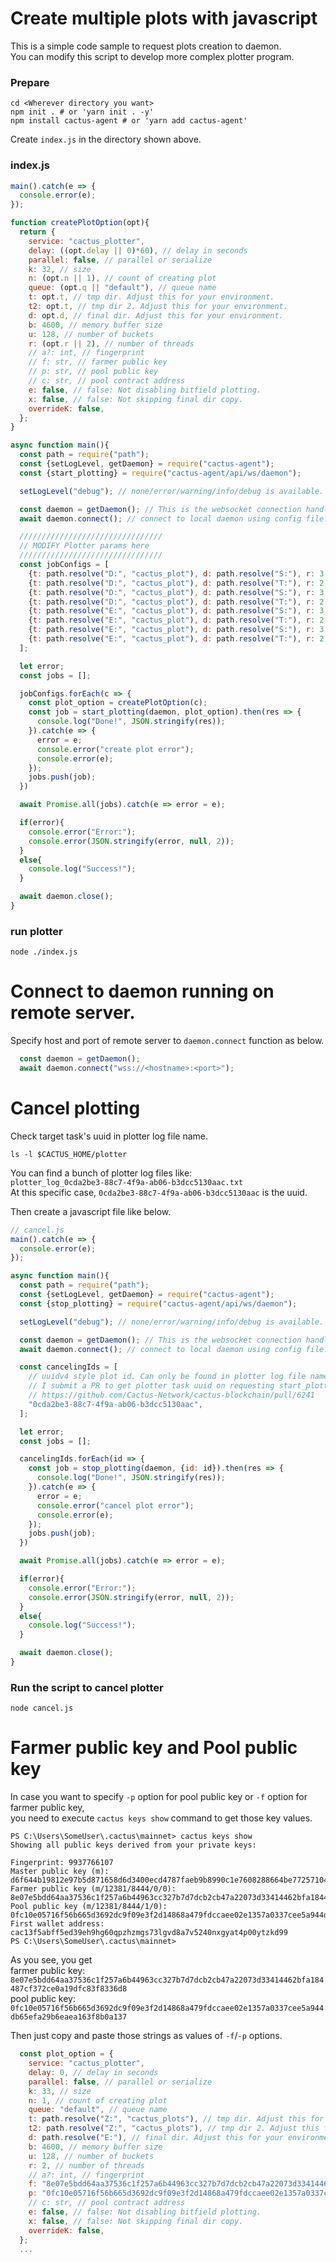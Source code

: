 # Create multiple plots with javascript

This is a simple code sample to request plots creation to daemon.  
You can modify this script to develop more complex plotter program.

### Prepare
```shell
cd <Wherever directory you want>
npm init . # or 'yarn init . -y'
npm install cactus-agent # or 'yarn add cactus-agent'
```

Create `index.js` in the directory shown above. 

### index.js
```js
main().catch(e => {
  console.error(e);
});

function createPlotOption(opt){
  return {
    service: "cactus_plotter",
    delay: ((opt.delay || 0)*60), // delay in seconds
    parallel: false, // parallel or serialize
    k: 32, // size
    n: (opt.n || 1), // count of creating plot
    queue: (opt.q || "default"), // queue name
    t: opt.t, // tmp dir. Adjust this for your environment.
    t2: opt.t, // tmp dir 2. Adjust this for your environment.
    d: opt.d, // final dir. Adjust this for your environment.
    b: 4600, // memory buffer size
    u: 128, // number of buckets
    r: (opt.r || 2), // number of threads
    // a?: int, // fingerprint
    // f: str, // farmer public key
    // p: str, // pool public key
    // c: str, // pool contract address
    e: false, // false: Not disabling bitfield plotting.
    x: false, // false: Not skipping final dir copy.
    overrideK: false,
  };
}

async function main(){
  const path = require("path");
  const {setLogLevel, getDaemon} = require("cactus-agent");
  const {start_plotting} = require("cactus-agent/api/ws/daemon");

  setLogLevel("debug"); // none/error/warning/info/debug is available.

  const daemon = getDaemon(); // This is the websocket connection handler
  await daemon.connect(); // connect to local daemon using config file.

  ////////////////////////////////
  // MODIFY Plotter params here
  ////////////////////////////////
  const jobConfigs = [
    {t: path.resolve("D:", "cactus_plot"), d: path.resolve("S:"), r: 3, q: "S1", n: 1, delay: 0},
    {t: path.resolve("D:", "cactus_plot"), d: path.resolve("T:"), r: 2, q: "T1", n: 1, delay: 30},
    {t: path.resolve("D:", "cactus_plot"), d: path.resolve("S:"), r: 3, q: "S2", n: 1, delay: 0},
    {t: path.resolve("D:", "cactus_plot"), d: path.resolve("T:"), r: 2, q: "T2", n: 1, delay: 30},
    {t: path.resolve("E:", "cactus_plot"), d: path.resolve("S:"), r: 3, q: "S3", n: 1, delay: 0},
    {t: path.resolve("E:", "cactus_plot"), d: path.resolve("T:"), r: 2, q: "T3", n: 1, delay: 30},
    {t: path.resolve("E:", "cactus_plot"), d: path.resolve("S:"), r: 3, q: "S4", n: 1, delay: 0},
    {t: path.resolve("E:", "cactus_plot"), d: path.resolve("T:"), r: 2, q: "T4", n: 1, delay: 30},
  ];

  let error;
  const jobs = [];

  jobConfigs.forEach(c => {
    const plot_option = createPlotOption(c);
    const job = start_plotting(daemon, plot_option).then(res => {
      console.log("Done!", JSON.stringify(res));
    }).catch(e => {
      error = e;
      console.error("create plot error");
      console.error(e);
    });
    jobs.push(job);
  })

  await Promise.all(jobs).catch(e => error = e);

  if(error){
    console.error("Error:");
    console.error(JSON.stringify(error, null, 2));
  }
  else{
    console.log("Success!");
  }

  await daemon.close();
}
```

### run plotter
```shell
node ./index.js
```


# Connect to daemon running on remote server.
Specify host and port of remote server to `daemon.connect` function as below.
```js
  const daemon = getDaemon();
  await daemon.connect("wss://<hostname>:<port>");
```

# Cancel plotting
Check target task's uuid in plotter log file name. 
```shell
ls -l $CACTUS_HOME/plotter
```
You can find a bunch of plotter log files like:  
`plotter_log_0cda2be3-88c7-4f9a-ab06-b3dcc5130aac.txt`  
At this specific case, `0cda2be3-88c7-4f9a-ab06-b3dcc5130aac` is the uuid.

Then create a javascript file like below.
```js
// cancel.js
main().catch(e => {
  console.error(e);
});

async function main(){
  const path = require("path");
  const {setLogLevel, getDaemon} = require("cactus-agent");
  const {stop_plotting} = require("cactus-agent/api/ws/daemon");

  setLogLevel("debug"); // none/error/warning/info/debug is available.

  const daemon = getDaemon(); // This is the websocket connection handler
  await daemon.connect(); // connect to local daemon using config file.

  const cancelingIds = [
    // uuidv4 style plot id. Can only be found in plotter log file name at this time.
    // I submit a PR to get plotter task uuid on requesting start_plotting.
    // https://github.com/Cactus-Network/cactus-blockchain/pull/6241
    "0cda2be3-88c7-4f9a-ab06-b3dcc5130aac",
  ];

  let error;
  const jobs = [];

  cancelingIds.forEach(id => {
    const job = stop_plotting(daemon, {id: id}).then(res => {
      console.log("Done!", JSON.stringify(res));
    }).catch(e => {
      error = e;
      console.error("cancel plot error");
      console.error(e);
    });
    jobs.push(job);
  })

  await Promise.all(jobs).catch(e => error = e);

  if(error){
    console.error("Error:");
    console.error(JSON.stringify(error, null, 2));
  }
  else{
    console.log("Success!");
  }

  await daemon.close();
}
```
### Run the script to cancel plotter
```shell
node cancel.js
```

# Farmer public key and Pool public key

In case you want to specify `-p` option for pool public key or `-f` option for farmer public key,  
you need to execute `cactus keys show` command to get those key values.
```
PS C:\Users\SomeUser\.cactus\mainnet> cactus keys show
Showing all public keys derived from your private keys:

Fingerprint: 9937766107
Master public key (m): d6f644b19812e97b5d871658d6d3400ecd4787faeb9b8990c1e7608288664be77257104a58d033bcf1a0e0945ff06468
Farmer public key (m/12381/8444/0/0): 8e07e5bdd64aa37536c1f257a6b44963cc327b7d7dcb2cb47a22073d33414462bfa184487cf372ce0a19dfc83f8336d8
Pool public key (m/12381/8444/1/0): 0fc10e05716f56b665d3692dc9f09e3f2d14868a479fdccaee02e1357a0337cee5a944db65efa29b6eaea163f8b0a137
First wallet address: cac13f5abff5ed39eh9hg60qpzhzmgs73lgvd8a7v5240nxgyat4p00ytzkd99
PS C:\Users\SomeUser\.cactus\mainnet>
```

As you see, you get  
farmer public key: `8e07e5bdd64aa37536c1f257a6b44963cc327b7d7dcb2cb47a22073d33414462bfa184487cf372ce0a19dfc83f8336d8`  
pool public key: `0fc10e05716f56b665d3692dc9f09e3f2d14868a479fdccaee02e1357a0337cee5a944db65efa29b6eaea163f8b0a137`

Then just copy and paste those strings as values of `-f`/`-p` options.
```js
  const plot_option = {
    service: "cactus_plotter",
    delay: 0, // delay in seconds
    parallel: false, // parallel or serialize
    k: 33, // size
    n: 1, // count of creating plot
    queue: "default", // queue name
    t: path.resolve("Z:", "cactus_plots"), // tmp dir. Adjust this for your environment.
    t2: path.resolve("Z:", "cactus_plots"), // tmp dir 2. Adjust this for your environment.
    d: path.resolve("E:"), // final dir. Adjust this for your environment.
    b: 4600, // memory buffer size
    u: 128, // number of buckets
    r: 2, // number of threads
    // a?: int, // fingerprint
    f: "8e07e5bdd64aa37536c1f257a6b44963cc327b7d7dcb2cb47a22073d33414462bfa184487cf372ce0a19dfc83f8336d8",
    p: "0fc10e05716f56b665d3692dc9f09e3f2d14868a479fdccaee02e1357a0337cee5a944db65efa29b6eaea163f8b0a137",
    // c: str, // pool contract address
    e: false, // false: Not disabling bitfield plotting.
    x: false, // false: Not skipping final dir copy.
    overrideK: false,
  };
  ...
```